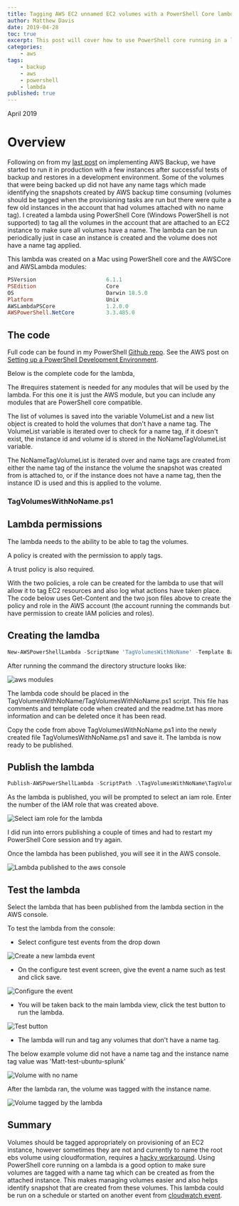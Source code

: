 ```yaml
---
title: Tagging AWS EC2 unnamed EC2 volumes with a PowerShell Core lambda
author: Matthew Davis
date: 2019-04-28
toc: true
excerpt: This post will cover how to use PowerShell core running in a lambda to tag unnamed EC2 volumes.
categories:
    - aws
tags:
    - backup
    - aws
    - powershell
    - lambda
published: true
---
```

April 2019

# Overview

Following on from my [last post] on implementing AWS Backup, we have started to run it in production with a few instances after successful tests of backup and restores in a development environment. Some of the volumes that were being backed up did not have any name tags which made identifying the snapshots created by AWS backup time consuming (volumes should be tagged when the provisioning tasks are run but there were quite a few old instances in the account that had volumes attached with no name tag).
I created a lambda using PowerShell Core (Windows PowerShell is not supported) to tag all the volumes in the account that are attached to an EC2 instance to make sure all volumes have a name. The lambda can be run periodically just in case an instance is created and the volume does not have a name tag applied.

This lambda was created on a Mac using PowerShell core and the AWSCore and AWSLambda modules:

```powershell
PSVersion                      6.1.1
PSEdition                      Core
OS                             Darwin 18.5.0
Platform                       Unix
AWSLambdaPSCore                1.2.0.0
AWSPowerShell.NetCore          3.3.485.0  
```

## The code

Full code can be found in my PowerShell [Github repo]. See the AWS post on [Setting up a PowerShell Development Environment].

Below is the complete code for the lambda,

The #requires statement is needed for any modules that will be used by the lambda. For this one it is just the AWS module, but you can include any modules that are PowerShell core compatible.

The list of volumes is saved into the variable VolumeList and a new list object is created to hold the volumes that don't have a name tag. The VolumeList variable is iterated over to check for a name tag, if it doesn't exist, the instance id and volume id is stored in the NoNameTagVolumeList variable.

The NoNameTagVolumeList is iterated over and name tags are created from either the name tag of the instance the volume the snapshot was created from is attached to, or if the instance does not have a name tag, then the instance ID is used and this is applied to the volume.

### TagVolumesWithNoName.ps1

<script src="https://gist.github.com/MatthewJDavis/f71fbab9c17448434c4e7c536f53a096.js"></script>

## Lambda permissions

The lambda needs to the ability to be able to tag the volumes.

A policy is created with the permission to apply tags.

<script src="https://gist.github.com/MatthewJDavis/5d65e61e92af74d7c4683585eb64eb51.js"></script>

A trust policy is also required.

<script src="https://gist.github.com/MatthewJDavis/bda438ab8ab5bceb93d8b8b8223ce446.js"></script>

With the two policies, a role can be created for the lambda to use that will allow it to tag EC2 resources and also log what actions have taken place.
The code below uses Get-Content and the two json files above to create the policy and role in the AWS account (the account running the commands but have permission to create IAM policies and roles).

<script src="https://gist.github.com/MatthewJDavis/5a8f9c79e34ec5abfd736bc3391cac99.js"></script>

## Creating the lamdba

```powershell
New-AWSPowerShellLambda -ScriptName 'TagVolumesWithNoName' -Template Basic
```

After running the command the directory structure looks like:

![aws modules](/images/aws-lambda-volume-tagging/dir-structure-after-create.png)

The lambda code should be placed in the TagVolumesWithNoName/TagVolumesWithNoName.ps1 script. This file has comments and template code when created and the readme.txt has more information and can be deleted once it has been read.

Copy the code from above TagVolumesWithNoName.ps1 into the newly created file TagVolumesWithNoName.ps1 and save it.
The lambda is now ready to be published.

## Publish the lambda

```powershell
Publish-AWSPowerShellLambda -ScriptPath .\TagVolumesWithNoName\TagVolumesWithNoName.ps1 -Name TagVolumesWithNoName -Region 'eu-west-1'
```

As the lambda is published, you will be prompted to select an iam role. Enter the number of the IAM role that was created above.

![Select iam role for the lambda](/images/aws-lambda-volume-tagging/select-iam-role.png)

I did run into errors publishing a couple of times and had to restart my PowerShell Core session and try again.

Once the lambda has been published, you will see it in the AWS console.

![Lambda published to the aws console](/images/aws-lambda-volume-tagging/lambda-console.png)

## Test the lambda

Select the lambda that has been published from the lambda section in the AWS console.

To test the lambda from the console:

- Select configure test events from the drop down

![Create a new lambda event](/images/aws-lambda-volume-tagging/new-lambda-event.png)

- On the configure test event screen, give the event a name such as test and click save.

![Configure the event](/images/aws-lambda-volume-tagging/configure-test-lambda-event.png)

- You will be taken back to the main lambda view, click the test button to run the lambda.

![Test button](/images/aws-lambda-volume-tagging/test-button.png)

- The lambda will run and tag any volumes that don't have a name tag.

The below example volume did not have a name tag and the instance name tag value was 'Matt-test-ubuntu-splunk'

![Volume with no name](/images/aws-lambda-volume-tagging/vol-no-name.png)

After the lambda ran, the volume was tagged with the instance name.

![Volume tagged by the lambda](/images/aws-lambda-volume-tagging/vol-tagged-by-lambda.png)

## Summary

Volumes should be tagged appropriately on provisioning of an EC2 instance, however sometimes they are not and currently to name the root ebs volume using cloudformation, requires a [hacky workaround]. Using PowerShell core running on a lambda is a good option to make sure volumes are tagged with a name tag which can be created as from the attached instance. This makes managing volumes easier and also helps identify snapshot that are created from these volumes. This lambda could be run on a schedule or started on another event from [cloudwatch event].

[last post]: https://matthewdavis111.com/aws/aws-backup-powershell/
[Github repo]: https://github.com/MatthewJDavis/PowerShell/tree/master/AWS/lambda-for-tagging-volumes
[Setting up a PowerShell Development Environment]: https://docs.aws.amazon.com/lambda/latest/dg/lambda-powershell-setup-dev-environment.html
[hacky workaround]: https://serverfault.com/questions/876942/create-new-ec2-instance-with-existing-ebs-volume-as-root-device-using-cloudforma
[cloudwatch event]: https://docs.aws.amazon.com/AmazonCloudWatch/latest/events/WhatIsCloudWatchEvents.html